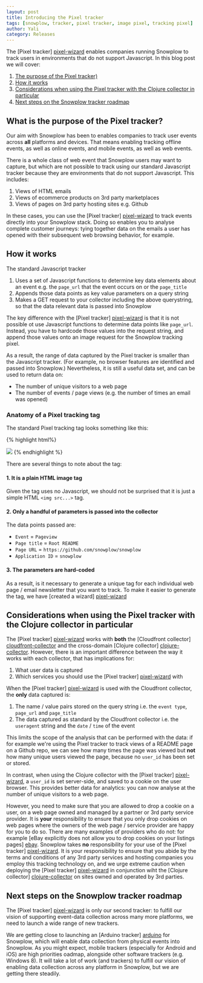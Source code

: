 ```yaml
---
layout: post
title: Introducing the Pixel tracker
tags: [snowplow, tracker, pixel tracker, image pixel, tracking pixel]
author: Yali
category: Releases
---
```


The [Pixel tracker] [pixel-wizard] enables companies running Snowplow to track users in environments that do not support Javascript. In this blog post we will cover:

1. [The purpose of the Pixel tracker)](/blog/2013/01/29/introducing-the-pixel-tracker#why)
2. [How it works](/blog/2013/01/29/introducing-the-pixel-tracker#mechanics)
3. [Considerations when using the Pixel tracker with the Clojure collector in particular](/blog/2013/01/29/introducing-the-pixel-tracker#collector-considerations)
4. [Next steps on the Snowplow tracker roadmap](/blog/2013/01/29/introducing-the-pixel-tracker#roadmap)

<div class="html">
<a name="why" ><h2>What is the purpose of the Pixel tracker?</h2> </a>
</div>

Our aim with Snowplow has been to enables companies to track user events across **all** platforms and devices. That means enabling tracking offline events, as well as online events, and mobile events, as well as web events.

There is a whole class of web event that Snowplow users may want to capture, but which are not possible to track using our standard Javascript tracker because they are environments that do not support Javascript. This includes:

1. Views of HTML emails
2. Views of ecommerce products on 3rd party marketplaces
3. Views of pages on 3rd party hosting sites e.g. Github

In these cases, you can use the [Pixel tracker] [pixel-wizard] to track events directly into your Snowplow stack. Doing so enables you to analyse complete customer journeys: tying together data on the emails a user has opened with their subsequent web browsing behavior, for example.

<!--more-->

<div class="html">
<a name="mechanics"><h2>How it works</h2></a>
</div>

The standard Javascript tracker

1. Uses a set of Javascript functions to determine key data elements about an event e.g. the `page_url` that the event occurs on or the `page_title`
2. Appends those data points as key value parameters on a query string
3. Makes a GET request to your collector including the above querystring, so that the data relevant data is passed into Snowplow

The key difference with the [Pixel tracker] [pixel-wizard] is that it is not possible ot use Javascript functions to determine data points like `page_url`. Instead, you have to hardcode those values into the request string, and append those values onto an image request for the Snowplow tracking pixel.

As a result, the range of data captured by the Pixel tracker is smaller than the Javascript tracker. (For example, no browser features are identified and passed into Snowplow.) Nevertheless, it is still a useful data set, and can be used to return data on:

* The number of unique visitors to a web page
* The number of events / page views (e.g. the number of times an email was opened)

### Anatomy of a Pixel tracking tag

The standard Pixel tracking tag looks something like this:

{% highlight html%}
<!--Snowplow start plowing-->
<img src="http://collector.snplow.com/i?&e=pv&page=Root%20README&url=http%3A%2F%2Fgithub.com%2Fsnowplow%2Fsnowplow&aid=snowplow&p=web&tv=no-js-0.1.0" />
<!--Snowplow stop plowing-->
{% endhighlight %}

There are several things to note about the tag:

#### 1. It is a plain HTML image tag

Given the tag uses no Javascript, we should not be surprised that it is just a simple HTML `<img src...>` tag.

#### 2. Only a handful of parameters is passed into the collector

The data points passed are:

* `Event` = `Pageview`
* `Page title` = `Root README`
* `Page URL` = `https://github.com/snowplow/snowplow`
* `Application ID` = `snowplow`

#### 3. The parameters are hard-coded

As a result, is it necessary to generate a unique tag for each individual web page / email newsletter that you want to track. To make it easier to generate the tag, we have [created a wizard] [pixel-wizard]

<div class="html">
<a name="collector-considerations"><h2>Considerations when using the Pixel tracker with the Clojure collector in particular</h2></a>
</div>

The [Pixel tracker] [pixel-wizard] works with **both** the [Cloudfront collector] [cloudfront-collector] and the cross-domain [Clojure collector] [clojure-collector]. However, there is an important difference between the way it works with each collector, that has implications for:

1. What user data is captured
2. Which services you should use the [Pixel tracker] [pixel-wizard] with

When the [Pixel tracker] [pixel-wizard] is used with the Cloudfront collector, the **only** data captured is:

1. The name / value pairs stored on the query string i.e. the `event type`, `page_url` and `page_title`
2. The data captured as standard by the Cloudfront collector i.e. the `useragent` string and the `date` / `time` of the event

This limits the scope of the analysis that can be performed with the data: if for example we're using the Pixel tracker to track views of a README page on a Github repo, we can see how many times the page was viewed but **not** how many unique users viewed the page, because no `user_id` has been set or stored.

In contrast, when using the Clojure collector with the [Pixel tracker] [pixel-wizard], a `user_id` is set server-side, and saved to a cookie on the user browser. This provides better data for analytics: you can now analyse at the number of unique visitors to a web page.

However, you need to make sure that you are allowed to drop a cookie on a user, on a web page owned and managed by a partner or 3rd party service provider. It is **your** responsibility to ensure that you only drop cookies on web pages where the owners of the web page / service provider are happy for you to do so. There are many examples of providers who do not: for example [eBay explicitly does not allow you to drop cookies on your listings pages] [ebay]. Snowplow takes **no** responsibility for your use of the [Pixel tracker] [pixel-wizard]. It is your responsibility to ensure that you abide by the terms and conditions of any 3rd party services and hosting companies you employ this tracking technology on, and we urge extreme caution when deploying the [Pixel tracker] [pixel-wizard] in conjunction wiht the [Clojure collector] [clojure-collector] on sites owned and operated by 3rd parties.

<div class="html">
<a name="roadmap"><h2>Next steps on the Snowplow tracker roadmap</h2></a>
</div>

The [Pixel tracker] [pixel-wizard] is only our second tracker: to fulfill our vision of supporting event-data collection across many more platforms, we need to launch a wide range of new trackers.

We are getting close to launching an [Arduino tracker] [arduino] for Snowplow, which will enable data collection from physical events into Snowplow. As you might expect, mobile trackers (especially for Android and iOS) are high priorities oadmap, alongside other software trackers (e.g. Windows 8). It will take a lot of work (and trackers) to fulfill our vision of enabling data collection across any platform in Snowplow, but we are getting there steadily.


[pixel-wizard]: /no-js-tracker.html
[ebay]: http://pages.ebay.com/help/policies/listing-javascript.html
[cloudfront-collector]: https://github.com/snowplow/snowplow/wiki/setting-up-the-cloudfront-collector
[clojure-collector]: https://github.com/snowplow/snowplow/wiki/setting-up-the-clojure-collector
[javascript-tracker]: https://github.com/snowplow/snowplow/wiki/javascript-tracker
[arduino]: https://github.com/snowplow/snowplow-arduino-tracker
